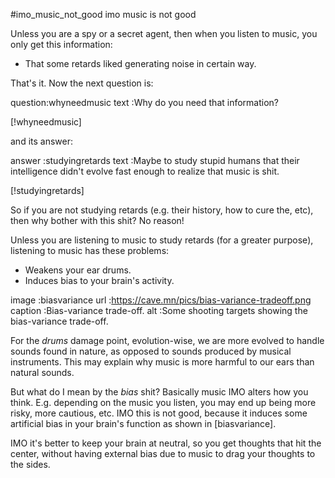 #imo_music_not_good imo music is not good

Unless you are a spy or a secret agent, then when you listen to music, you only
get this information:

* That some retards liked generating noise in certain way.

That's it.  Now the next question is:

question:whyneedmusic
text    :Why do you need that information?

[!whyneedmusic]

and its answer:

answer  :studyingretards
text    :Maybe to study stupid humans that their intelligence didn't evolve
         fast enough to realize that music is shit.

[!studyingretards]

So if you are not studying retards (e.g. their history, how to cure the, etc),
then why bother with this shit?  No reason!

Unless you are listening to music to study retards (for a greater purpose),
listening to music has these problems:

* Weakens your ear drums.
* Induces bias to your brain's activity.

image   :biasvariance
url     :https://cave.mn/pics/bias-variance-tradeoff.png
caption :Bias-variance trade-off.
alt     :Some shooting targets showing the bias-variance trade-off.

For the _drums_ damage point, evolution-wise, we are more evolved to handle
sounds found in nature, as opposed to sounds produced by musical instruments.
This may explain why music is more harmful to our ears than natural sounds.

But what do I mean by the _bias_ shit?  Basically music IMO alters how you
think.  E.g. depending on the music you listen, you may end up being more
risky, more cautious, etc.  IMO this is not good, because it induces some
artificial bias in your brain's function as shown in [biasvariance].

IMO it's better to keep your brain at neutral, so you get thoughts that hit the
center, without having external bias due to music to drag your thoughts to the
sides.
